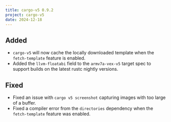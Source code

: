 ```yaml
---
title: cargo-v5 0.9.2
project: cargo-v5
date: 2024-12-18
---
```


## Added

- `cargo-v5` will now cache the locally downloaded template when the `fetch-template` feature is enabled.
- Added the `llvm-floatabi` field to the `armv7a-vex-v5` target spec to support builds on the latest rustc nightly versions. 

## Fixed

- Fixed an issue with `cargo v5 screenshot` capturing images with too large of a buffer.
- Fixed a compiler error from the `directories` dependency when the `fetch-template` feature was enabled.